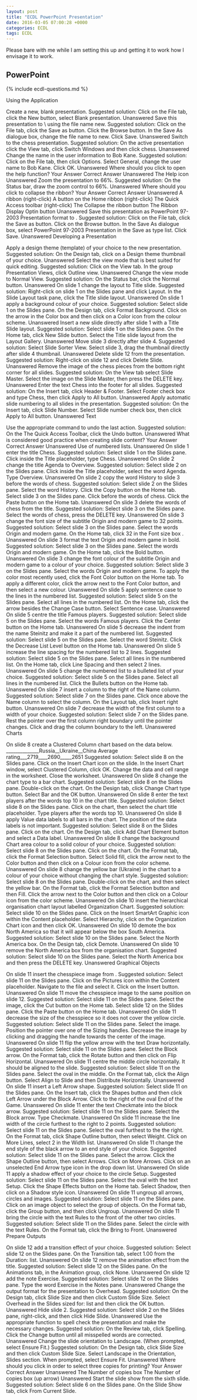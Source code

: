 ```yaml
---
layout: post
title: "ECDL PowerPoint Presentation"
date: 2016-03-05 07:00:28 +0000
categories: ECDL
tags: ECDL
---
```

Please bare with me while I am setting this up and getting it
to work how I envisage it to work.

## PowerPoint


<div class ="ecdl-qa" markdown="1" id="ecdl-top">

{% include ecdl-questions.md %}

<div class="ecdl-ans" markdown="1">



Using the Application

Create a new, blank presentation.
Suggested solution:
Click on the File tab, click the New button, select Blank presentation.
Unanswered
Save this presentation to \ using the file name new.
Suggested solution:
Click on the File tab, click the Save as button.
Click the Browse button.
In the Save As dialogue box, change the file name to new.
Click Save.
Unanswered
Switch to the chess presentation.
Suggested solution:
On the active presentation click the View tab, click Switch Windows and then click chess.
Unanswered
Change the name in the user information to Bob Kane.
Suggested solution:
Click on the File tab, then click Options.
Select General, change the user name to Bob Kane.
Click OK.
Unanswered
Where should you click to open the help function?
Your Answer	Correct Answer
Unanswered
The Help icon
Unanswered
Zoom the presentation to 66%.
Suggested solution:
On the Status bar, draw the zoom control to 66%.
Unanswered
Where should you click to collapse the ribbon?
Your Answer	Correct Answer
Unanswered
A ribbon (right-click)
A button on the Home ribbon (right-click)
The Quick Access toolbar (right-click)
The Collapse the ribbon button
The Ribbon Display Optin button
Unanswered
Save this presentation as PowerPoint 97-2003 Presentation format to \.
Suggested solution:
Click on the File tab, click the Save as button.
Click on the Browse button.
In the Save As dialogue box, select PowerPoint 97-2003 Presentation in the Save as type list.
Click Save.
Unanswered
Developing a Presentation

Apply a design theme (template) of your choice to the new presentation.
Suggested solution:
On the Design tab, click on a Design theme thumbnail of your choice.
Unanswered
Select the view mode that is best suited for quick editing.
Suggested solution:
Click on the View tab.
In the group Presentation Views, click Outline view.
Unanswered
Change the view mode to Normal View.
Suggested solution:
On the Status bar, click the Normal button.
Unanswered
On slide 1 change the layout to Title slide.
Suggested solution:
Right-click on slide 1 on the Slides pane and click Layout.
In the Slide Layout task pane, click the Title slide layout.
Unanswered
On slide 1 apply a background colour of your choice.
Suggested solution:
Select slide 1 on the Slides pane.
On the Design tab, click Format Background.
Click on the arrow in the Color box and then click on a Color icon from the colour scheme.
Unanswered
Insert a new slide directly after slide 1 with a Title Slide layout.
Suggested solution:
Select slide 1 on the Slides pane.
On the Home tab, click New Slide button.
Select the Title slide layout from the Layout Gallery.
Unanswered
Move slide 3 directly after slide 4.
Suggested solution:
Select Slide Sorter View.
Select slide 3, drag the thumbnail directly after slide 4 thumbnail.
Unanswered
Delete slide 12 from the presentation.
Suggested solution:
Right-click on slide 12 and click Delete Slide.
Unanswered
Remove the image of the chess pieces from the bottom right corner for all slides.
Suggested solution:
On the View tab select Slide Master.
Select the image on the Slide Master, then press the DELETE key.
Unanswered
Enter the text Chess into the footer for all slides.
Suggested solution:
On the Insert tab, click Header & Footer.
Select Footer check box and type Chess, then click Apply to All button.
Unanswered
Apply automatic slide numbering to all slides in the presentation.
Suggested solution:
On the Insert tab, click Slide Number.
Select Slide number check box, then click Apply to All button.
Unanswered
Text

Use the appropriate command to undo the last action.
Suggested solution:
On the The Quick Access Toolbar, click the Undo button.
Unanswered
What is considered good practice when creating slide content?
Your Answer	Correct Answer
Unanswered
Use of numbered lists.
Unanswered
On slide 1 enter the title Chess.
Suggested solution:
Select slide 1 on the Slides pane.
Click inside the Title placeholder, type Chess.
Unanswered
On slide 2 change the title Agenda to Overview.
Suggested solution:
Select slide 2 on the Slides pane.
Click inside the Title placeholder, select the word Agenda.
Type Overview.
Unanswered
On slide 2 copy the word History to slide 3 before the words of chess.
Suggested solution:
Select slide 2 on the Slides pane.
Select the word History.
Click the Copy button on the Home tab.
Select slide 3 on the Slides pane.
Click before the words of chess.
Click the Paste button on the Home tab.
Unanswered
On slide 3 delete the words of chess from the title.
Suggested solution:
Select slide 3 on the Slides pane.
Select the words of chess, press the DELETE key.
Unanswered
On slide 3 change the font size of the subtitle Origin and modern game to 32 points.
Suggested solution:
Select slide 3 on the Slides pane.
Select the words Origin and modern game.
On the Home tab, click 32 in the Font size box .
Unanswered
On slide 3 format the text Origin and modern game in bold.
Suggested solution:
Select slide 3 on the Slides pane.
Select the words Origin and modern game.
On the Home tab, click the Bold button.
Unanswered
On slide 3 change the font colour of the subtitle Origin and modern game to a colour of your choice.
Suggested solution:
Select slide 3 on the Slides pane.
Select the words Origin and modern game.
To apply the color most recently used, click the Font Color button on the Home tab.
To apply a different color, click the arrow next to the Font Color button, and then select a new colour.
Unanswered
On slide 5 apply sentence case to the lines in the numbered list.
Suggested solution:
Select slide 5 on the Slides pane.
Select all lines in the numbered list.
On the Home tab, click the arrow besides the Change Case button.
Select Sentence case.
Unanswered
On slide 5 centre the title Famous players.
Suggested solution:
Select slide 5 on the Slides pane.
Select the words Famous players.
Click the Center button on the Home tab.
Unanswered
On slide 5 decrease the indent from the name Steinitz and make it a part of the numbered list.
Suggested solution:
Select slide 5 on the Slides pane.
Select the word Steinitz.
Click the Decrease List Level button on the Home tab.
Unanswered
On slide 5 increase the line spacing for the numbered list to 2 lines.
Suggested solution:
Select slide 5 on the Slides pane.
Select all lines in the numbered list.
On the Home tab, click Line Spacing and then select 2 lines.
Unanswered
On slide 5 change the numbered list to a bulleted list of your choice.
Suggested solution:
Select slide 5 on the Slides pane.
Select all lines in the numbered list.
Click the Bullets button on the Home tab.
Unanswered
On slide 7 insert a column to the right of the Name column.
Suggested solution:
Select slide 7 on the Slides pane.
Click once above the Name column to select the column.
On the Layout tab, click Insert right button.
Unanswered
On slide 7 decrease the width of the first column to a width of your choice.
Suggested solution:
Select slide 7 on the Slides pane.
Rest the pointer over the first column right boundary until the pointer changes.
Click and drag the column boundary to the left.
Unanswered
Charts

On slide 8 create a Clustered Column chart based on the data below. ______________Russia__Ukraine__China Average rating___2719____2690_____2651
Suggested solution:
Select slide 8 on the Slides pane.
Click on the Insert Chart icon on the slide.
In the Insert Chart window, select Clustered Column, click OK.
Change the data and cell range in the worksheet.
Close the worksheet.
Unanswered
On slide 8 change the chart type to a bar chart.
Suggested solution:
Select slide 8 on the Slides pane.
Double-click on the chart.
On the Design tab, click Change Chart type button.
Select Bar and the OK button.
Unanswered
On slide 8 enter the text players after the words top 10 in the chart title.
Suggested solution:
Select slide 8 on the Slides pane.
Click on the chart, then select the chart title placeholder.
Type players after the words top 10.
Unanswered
On slide 8 apply Value data labels to all bars in the chart. The position of the data labels is not important.
Suggested solution:
Select slide 8 on the Slides pane.
Click on the chart.
On the Design tab, click Add Chart Element button and select a Data label.
Unanswered
On slide 8 change the background Chart area colour to a solid colour of your choice.
Suggested solution:
Select slide 8 on the Slides pane.
Click on the chart.
On the Format tab, click the Format Selection button.
Select Solid fill, click the arrow next to the Color button and then click on a Colour icon from the color scheme.
Unanswered
On slide 8 change the yellow bar (Ukraine) in the chart to a colour of your choice without changing the chart style.
Suggested solution:
Select slide 8 on the Slides pane.
Double-click on the chart, and then select the yellow bar.
On the Format tab, click the Format Selection button and then Fill.
Click the arrow next to the Color button and then click on a Colour icon from the color scheme.
Unanswered
On slide 10 insert the hierarchical organisation chart layout labelled Organization Chart.
Suggested solution:
Select slide 10 on the Slides pane.
Click on the Insert SmartArt Graphic icon within the Content placeholder.
Select Hierarchy, click on the Organization Chart icon and then click OK.
Unanswered
On slide 10 demote the box North America so that it will appear below the box South America.
Suggested solution:
Select slide 10 on the Slides pane.
Select the North America box.
On the Design tab, click Demote.
Unanswered
On slide 10 remove the North America box from the organisation chart.
Suggested solution:
Select slide 10 on the Slides pane.
Select the North America box and then press the DELETE key.
Unanswered
Graphical Objects

On slide 11 insert the chesspiece image from \.
Suggested solution:
Select slide 11 on the Slides pane.
Click on the Pictures icon within the Content placeholder.
Navigate to the file and select it.
Click on the Insert button.
Unanswered
On slide 11 move the chesspiece image to the same position on slide 12.
Suggested solution:
Select slide 11 on the Slides pane.
Select the image, click the Cut button on the Home tab.
Select slide 12 on the Slides pane.
Click the Paste button on the Home tab.
Unanswered
On slide 11 decrease the size of the chesspiece so it does not cover the yellow circle.
Suggested solution:
Select slide 11 on the Slides pane.
Select the image.
Position the pointer over one of the Sizing handles.
Decrease the image by clicking and dragging the handle towards the center of the image.
Unanswered
On slide 11 flip the yellow arrow with the text Draw horizontally.
Suggested solution:
Select slide 11 on the Slides pane.
Select the Block arrow.
On the Format tab, click the Rotate button and then click on Flip Horizontal.
Unanswered
On slide 11 centre the middle circle horizontally. It should be aligned to the slide.
Suggested solution:
Select slide 11 on the Slides pane.
Select the oval in the middle.
On the Format tab, click the Align button.
Select Align to Slide and then Distribute Horizontally.
Unanswered
On slide 11 insert a Left Arrow shape.
Suggested solution:
Select slide 11 on the Slides pane.
On the Insert tab, click the Shapes button and then click Left Arrow under the Block Arrow.
Click to the right of the oval End of the Game.
Unanswered
On slide 11 enter the text Checkmate into the block arrow.
Suggested solution:
Select slide 11 on the Slides pane.
Select the Block arrow.
Type Checkmate.
Unanswered
On slide 11 increase the line width of the circle furthest to the right to 2 points.
Suggested solution:
Select slide 11 on the Slides pane.
Select the oval furthest to the the right.
On the Format tab, click Shape Outline button, then select Weight.
Click on More Lines, select 2 in the Width list.
Unanswered
On slide 11 change the end style of the black arrow to an end style of your choice.
Suggested solution:
Select slide 11 on the Slides pane.
Select the arrow.
Click the Shape Outline button, then select Arrows.
Click on More Arrows.
Click on an unselected End Arrow type icon in the drop down list.
Unanswered
On slide 11 apply a shadow effect of your choice to the circle Setup.
Suggested solution:
Select slide 11 on the Slides pane.
Select the oval with the text Setup.
Click the Shape Effects button on the Home tab.
Select Shadow, then click on a Shadow style icon.
Unanswered
On slide 11 ungroup all arrows, circles and images.
Suggested solution:
Select slide 11 on the Slides pane.
Click on an image object to select the group of objects.
On the Format tab, click the Group button, and then click Ungroup.
Unanswered
On slide 11 bring the circle with the text Rules to the front of the other two circles.
Suggested solution:
Select slide 11 on the Slides pane.
Select the circle with the text Rules.
On the Format tab, click the Bring to Front.
Unanswered
Prepare Outputs

On slide 12 add a transition effect of your choice.
Suggested solution:
Select slide 12 on the Slides pane.
On the Transition tab, select 1.00 from the Duration: list.
Unanswered
On slide 12 remove the animation effect from the title.
Suggested solution:
Select slide 12 on the Slides pane.
On the Animations tab, in the Animation group, click None.
Unanswered
On slide 12 add the note Exercise.
Suggested solution:
Select slide 12 on the Slides pane.
Type the word Exercise in the Notes pane.
Unanswered
Change the output format for the presentation to Overhead.
Suggested solution:
On the Design tab, click Slide Size and then click Custom Slide Size.
Select Overhead in the Slides sized for: list and then click the OK button.
Unanswered
Hide slide 2.
Suggested solution:
Select slide 2 on the Slides pane, right-click, and then click Hide Slide.
Unanswered
Use the appropriate function to spell check the presentation and make the necessary changes.
Suggested solution:
On the Review tab, click Spelling.
Click the Change button until all misspelled words are corrected.
Unanswered
Change the slide orientation to Landscape. (When prompted, select Ensure Fit.)
Suggested solution:
On the Design tab, click Slide Size and then click Custom Slide Size.
Select Landscape in the Orientation, Slides section.
When prompted, select Ensure Fit.
Unanswered
Where should you click in order to select three copies for printing?
Your Answer	Correct Answer
Unanswered
The Number of copies box
The Number of copies box (up arrow)
Unanswered
Start the slide show from the sixth slide.
Suggested solution:
Select slide 6 on the Slides pane.
On the Slide Show tab, click From Current Slide.

</div>
</div>
